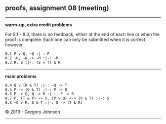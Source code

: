 ## proofs, assignment 08 (meeting)

---

**warm-up, extra credit problems**

For 8.1 - 8.3, there is no feedback, either at the end of each line or when the proof is complete. Each one can only be submitted when it is correct, however. 

~~~{.ProofChecker .JohnsonSL options="fonts tabindent render resize" guides="fitch" feedback="none" points="1" late-credit="1"}
8.1 P v Q, ~Q :|-: P 
8.2 ~N, ~N -> ~M :|-: ~M
8.3 R, S :|-: (S v T) & R 
~~~

---

**main problems**

~~~{.ProofChecker .JohnsonSL options="fonts tabindent render resize" guides="fitch" points="20" late-credit="15"}
8.4 Q v (R & T) :|-: ~Q -> T
8.5 P -> (Q & T) :|-: P -> Q
8.6 P -> Q, Q -> R :|-:  P -> R
8.7 P, (T & P) -> S, (P v Q) <-> (R & T) :|-: S
8.8 ~Q v R, S & T :|-: Q -> (T & R)
~~~

<p>&copy; 2019 - <script>document.write(new Date().getFullYear())</script> Gregory Johnson</p>

---